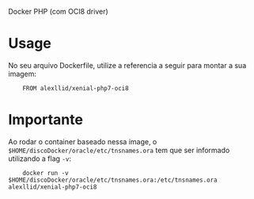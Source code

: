 Docker PHP (com OCI8 driver)

Usage
=====

No seu arquivo Dockerfile, utilize a referencia a seguir para montar a sua imagem:

```
    FROM alexllid/xenial-php7-oci8
```

Importante
=========

Ao rodar o container baseado nessa image, o `$HOME/discoDocker/oracle/etc/tnsnames.ora` tem que ser informado utilizando a flag `-v`:

```
    docker run -v $HOME/discoDocker/oracle/etc/tnsnames.ora:/etc/tnsnames.ora alexllid/xenial-php7-oci8
```
